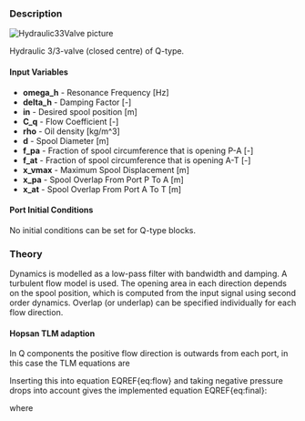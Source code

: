 ### Description
![Hydraulic33Valve picture](33valvehelp.svg)

Hydraulic 3/3-valve (closed centre) of Q-type.

#### Input Variables
* **omega_h** - Resonance Frequency [Hz]
* **delta_h** - Damping Factor [-]
* **in** - Desired spool position [m]
* **C_q** - Flow Coefficient [-]
* **rho** - Oil density [kg/m^3]
* **d** - Spool Diameter [m]
* **f_pa** - Fraction of spool circumference that is opening P-A [-]
* **f_at** - Fraction of spool circumference that is opening A-T [-]
* **x_vmax** - Maximum Spool Displacement [m]
* **x_pa** - Spool Overlap From Port P To A [m]
* **x_at** - Spool Overlap From Port A To T [m]

#### Port Initial Conditions
No initial conditions can be set for Q-type blocks.

<!--- ### Tips--->

### Theory
Dynamics is modelled as a low-pass filter with bandwidth and damping. A turbulent flow model is used. The opening area in each direction depends on the spool position, which is computed from the input signal using second order dynamics. Overlap (or underlap) can be specified individually for each flow direction.
<!---EQUATION q_{i\rightarrow j} = C_q A\sqrt{\dfrac{2}{\rho}\left(p_i-p_j\right)} --->
<!---EQUATION A=f\dfrac{d^2\pi}{4}x_{i\rightarrow j} ---> 
<!---EQUATION x_{p\rightarrow a} = \dfrac{x_{in}}{\dfrac{s^2}{\omega_h^2}+\dfrac{2\delta_h}{\omega_h}s+1} - x_{pa} --->
<!---EQUATION x_{a\rightarrow t} = -\dfrac{x_{in}}{\dfrac{s^2}{\omega_h^2}+\dfrac{2\delta_h}{\omega_h}s+1} - x_{at} --->

#### Hopsan TLM adaption
In Q components the positive flow direction is outwards from each port, in this case the TLM equations are
<!---EQUATION p_{i} = c_{i} + q_{i} Z_{c,i} --->
<!---EQUATION q_{j} = -q_{i} = q_{i\rightarrow j} --->
Inserting this into equation EQREF{eq:flow} and taking negative pressure drops into account gives the implemented equation EQREF{eq:final}:

<!---EQUATION LABEL=eq:final q_{i \rightarrow j} = \begin{cases} K_s \left(\sqrt{c_i-c_j+\dfrac{(Z_{c,i}+Z_{c,j})^2K_s^2}{4}} - K_s\dfrac{Z_{c,i}+Z_{c,j}}{2}\right), c_i > c_j\\ K_s\left(K_s\dfrac{(Z_{c,i}+Z_{c,j})}{2} - \sqrt{c_j-c_i+\dfrac{(Z_{c,i}+Z_{c,j})^2 K_s^2}{4}}\right), c_i \le c_j \end{cases} --->

where

<!---EQUATION LABEL=eq:Ks K_s = C_q A_{i\rightarrow j} \sqrt{\dfrac{2}{\rho}} --->
